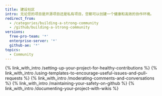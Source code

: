 ```yaml
---
title: 建设社区
intro: 无论您的项目是开源项目还是私有项目，您都可以创建一个健康和高效的协作环境。
redirect_from:
  - /categories/building-a-strong-community
  - /github/building-a-strong-community
versions:
  free-pro-team: '*'
  enterprise-server: '*'
  github-ae: '*'
topics:
  - Community
---
```


{% link_with_intro /setting-up-your-project-for-healthy-contributions %}
{% link_with_intro /using-templates-to-encourage-useful-issues-and-pull-requests %}
{% link_with_intro /moderating-comments-and-conversations %}
{% link_with_intro /maintaining-your-safety-on-github %}
{% link_with_intro /documenting-your-project-with-wikis %}

